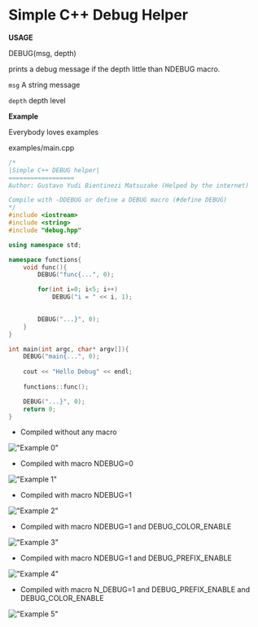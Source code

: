 Simple C++ Debug Helper
=======================

**USAGE**

DEBUG(msg, depth)

prints a debug message if the depth little than NDEBUG macro.

`msg` A string message

`depth` depth level

**Example**

Everybody loves examples

examples/main.cpp

```c++
/*
|Simple C++ DEBUG helper|
==================
Author: Gustavo Yudi Bientinezi Matsuzake (Helped by the internet)

Compile with -DDEBUG or define a DEBUG macro (#define DEBUG)
*/
#include <iostream>
#include <string>
#include "debug.hpp"

using namespace std;

namespace functions{
	void func(){
		DEBUG("func{...", 0);

		for(int i=0; i<5; i++)
			DEBUG("i = " << i, 1);
	

		DEBUG("...}", 0);
	}
}

int main(int argc, char* argv[]){
	DEBUG("main{...", 0);
	
	cout << "Hello Debug" << endl;	
	
	functions::func();

	DEBUG("...}", 0);
	return 0;
}
```

* Compiled without any macro

!["Example 0"](example/ss5.png)

* Compiled with macro NDEBUG=0

!["Example 1"](example/ss0.png)

* Compiled with macro NDEBUG=1

!["Example 2"](example/ss2.png)

* Compiled with macro NDEBUG=1 and DEBUG\_COLOR\_ENABLE

!["Example 3"](example/ss1.png)

* Compiled with macro NDEBUG=1 and DEBUG\_PREFIX\_ENABLE

!["Example 4"](examples/ss4.png)

* Compiled with macro N\_DEBUG=1 and DEBUG\_PREFIX\_ENABLE and DEBUG\_COLOR\_ENABLE

!["Example 5"](examples/ss4.png)
